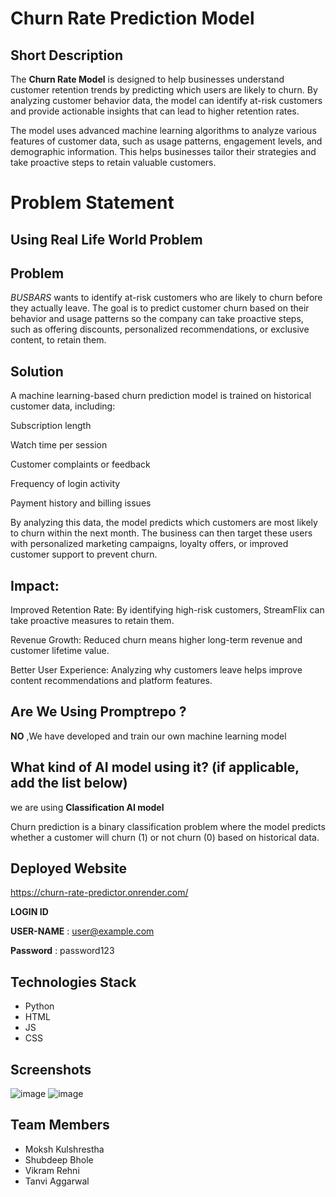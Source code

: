 
# Churn Rate Prediction Model 

## Short Description 
The **Churn Rate Model** is designed to help businesses understand customer retention trends by predicting which users are likely to churn. By analyzing customer behavior data, the model can identify at-risk customers and provide actionable insights that can lead to higher retention rates.

The model uses advanced machine learning algorithms to analyze various features of customer data, such as usage patterns, engagement levels, and demographic information. This helps businesses tailor their strategies and take proactive steps to retain valuable customers.



# Problem Statement
## Using Real Life World Problem 
## Problem
*BUSBARS* wants to identify at-risk customers who are likely to churn before they actually leave. The goal is to predict customer churn based on their behavior and usage patterns so the company can take proactive steps, such as offering discounts, personalized recommendations, or exclusive content, to retain them. 

## Solution 
A machine learning-based churn prediction model is trained on historical customer data, including:

Subscription length

Watch time per session

Customer complaints or feedback

Frequency of login activity

Payment history and billing issues

By analyzing this data, the model predicts which customers are most likely to churn within the next month. The business can then target these users with personalized marketing campaigns, loyalty offers, or improved customer support to prevent churn.

## Impact:
Improved Retention Rate: By identifying high-risk customers, StreamFlix can take proactive measures to retain them.

Revenue Growth: Reduced churn means higher long-term revenue and customer lifetime value.

Better User Experience: Analyzing why customers leave helps improve content recommendations and platform features.

## Are We Using Promptrepo ?
**NO** ,We have developed and train our own machine learning model

## What kind of AI model using it? (if applicable, add the list below)
we are using **Classification AI model**

Churn prediction is a binary classification problem where the model predicts whether a customer will churn (1) or not churn (0) based on historical data.

## Deployed Website 
https://churn-rate-predictor.onrender.com/

**LOGIN ID**

**USER-NAME** : user@example.com

**Password** : password123

## Technologies Stack  
- Python
- HTML
- JS
- CSS 


## Screenshots 

![image](https://github.com/user-attachments/assets/b30d4444-dc49-40a3-9de2-6325d0b3280b)
![image](https://github.com/user-attachments/assets/02f6c58c-64f6-4109-a531-1349d1a3f02e)




## Team Members  
- Moksh Kulshrestha
- Shubdeep Bhole 
- Vikram Rehni 
- Tanvi Aggarwal







